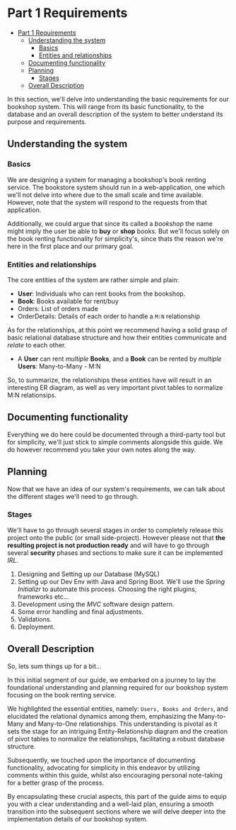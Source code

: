 # Part 1 Requirements

<!--toc:start-->

- [Part 1 Requirements](#part-1-requirements)
  - [Understanding the system](#understanding-the-system)
    - [Basics](#basics)
    - [Entities and relationships](#entities-and-relationships)
  - [Documenting functionality](#documenting-functionality)
  - [Planning](#planning)
    - [Stages](#stages)
  - [Overall Description](#overall-description)

<!--toc:end-->

In this section, we'll delve into understanding the basic requirements for our bookshop system. This will range from its basic functionality, to the database and an overall description of the system to better understand its purpose and requirements.

## Understanding the system

### Basics

We are designing a system for managing a bookshop's book renting service. The bookstore system should run in a web-application, one which we'll not delve into where due to the small scale and time available. However, note that the system will respond to the requests from that application.

Additionally, we could argue that since its called a _bookshop_ the name might imply the user be able to **buy** or **shop** books. But we'll focus solely on the book renting functionality for simplicity's, since thats the reason we're here in the first place and our primary goal.

### Entities and relationships

The core entities of the system are rather simple and plain:

- **User**: Individuals who can rent books from the bookshop.
- **Book**: Books available for rent/buy
- Orders: List of orders made
- OrderDetails: Details of each order to handle a `M:N` relationship

As for the relationships, at this point we recommend having a solid grasp of basic relational database structure and how their entities communicate and _relate_ to each other.

- A **User** can rent _multiple_ **Books**, and a **Book** can be rented by _multiple_ **Users**: Many-to-Many - M:N

So, to summarize, the relationships these entities have will result in an interesting ER diagram, as well as very important pivot tables to normalize M:N relationsips.

## Documenting functionality

Everything we do here could be documented through a third-party tool but for simplicity, we'll just stick to simple comments alongside this guide. We do however recommend you take your own notes along the way.

## Planning

Now that we have an idea of our system's requirements, we can talk about the different stages we'll need to go through.

### Stages

We'll have to go through several stages in order to completely release this project onto the public (or small side-project). However please not that **the resulting project is not production ready** and will have to go through several **security** phases and sections to make sure it can be implemented _IRL_.

1. Designing and Setting up our Database (MySQL)
2. Setting up our Dev Env with Java and Spring Boot. We'll use the _Spring Initializr_ to automate this process. Choosing the right plugins, frameworks etc...
3. Development using the _MVC_ software design pattern.
4. Some error handling and final adjustments.
5. Validations.
6. Deployment.

## Overall Description

So, lets sum things up for a bit...

In this initial segment of our guide, we embarked on a journey to lay the foundational understanding and planning required for our bookshop system focusing on the book renting service.

We highlighted the essential entities, namely: `Users, Books and Orders`, and elucidated the relational dynamics among them, emphasizing the Many-to-Many and Many-to-One relationships. This understanding is pivotal as it sets the stage for an intriguing Entity-Relationship diagram and the creation of pivot tables to normalize the relationships, facilitating a robust database structure.

Subsequently, we touched upon the importance of documenting functionality, advocating for simplicity in this endeavor by utilizing comments within this guide, whilst also encouraging personal note-taking for a better grasp of the process.

By encapsulating these crucial aspects, this part of the guide aims to equip you with a clear understanding and a well-laid plan, ensuring a smooth transition into the subsequent sections where we will delve deeper into the implementation details of our bookshop system.

